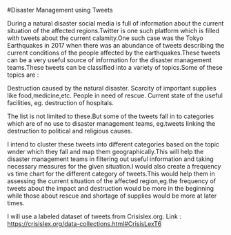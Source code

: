 #Disaster Management using Tweets

During a natural disaster social media is full of information about the current situation of the affected regions.Twitter is one such platform which is filled with tweets about the current calamity.One such case was the Tokyo Earthquakes in 2017 when there was an abundance of tweets describing the current conditions of the people affected by the earthquakes.These tweets can be a very useful source of information for the disaster management teams.These tweets can be classified into a variety of topics.Some of these topics are :

Destruction caused by the natural disaster.
Scarcity of important supplies like food,medicine,etc.
People in need of rescue.
Current state of the useful facilities, eg. destruction of hospitals.

The list is not limited to these.But some of the tweets fall in to categories which are of no use to disaster management teams, eg.tweets linking the destruction to political and religious causes.

I intend to cluster these tweets into different categories based on the topic wnder which they fall and map them geographically.This will help the disaster management teams in filtering out useful information and taking necessary measures for the given situation.I would also create a frequency vs time chart for the different category of tweets.This would help them in assessing the current situation of the affected region,eg.the frequency of tweets about the impact and destruction would be more in the beginning while those about rescue and shortage of supplies would be more at later times.

I will use a labeled dataset of tweets from Crisislex.org.
Link : https://crisislex.org/data-collections.html#CrisisLexT6 


